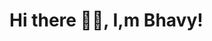 ### <h1>Hi there 👋🏽, I,m Bhavy!<h1>

<!--
**bhavycan/bhavycan** is a ✨ _special_ ✨ repository because its `README.md` (this file) appears on your GitHub profile.

Here are some ideas to get you started:
- 👦🏽 <h2>About Me</h2>
- 🔭 I’m currently working on ...
- 🌱 I’m currently learning ...
- 👯 I’m looking to collaborate on ...
- 🤔 I’m looking for help with ...
- 💬 Ask me about ...
- 📫 How to reach me: ...
- 😄 Pronouns: ...
- ⚡ Fun fact: ...
-->
